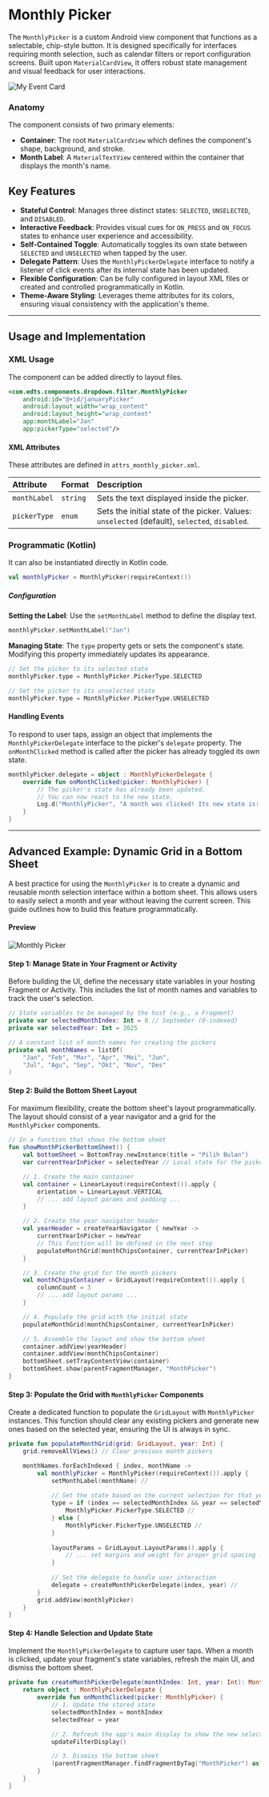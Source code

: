 # Monthly Picker
The `MonthlyPicker` is a custom Android view component that functions as a selectable, chip-style button. It is designed specifically for interfaces requiring month selection, such as calendar filters or report configuration screens. Built upon `MaterialCardView`, it offers robust state management and visual feedback for user interactions.

![My Event Card](https://res.cloudinary.com/fauzanspratama/image/upload/v1759223877/Monthly_Picker_vzp76f.png)

### Anatomy
The component consists of two primary elements:
- **Container**: The root `MaterialCardView` which defines the component's shape, background, and stroke.
- **Month Label**: A `MaterialTextView` centered within the container that displays the month's name.

## Key Features
- **Stateful Control**: Manages three distinct states: `SELECTED`, `UNSELECTED`, and `DISABLED`.
- **Interactive Feedback**: Provides visual cues for `ON_PRESS` and `ON_FOCUS` states to enhance user experience and accessibility.
- **Self-Contained Toggle**: Automatically toggles its own state between `SELECTED` and `UNSELECTED` when tapped by the user.
- **Delegate Pattern**: Uses the `MonthlyPickerDelegate` interface to notify a listener of click events after its internal state has been updated.
- **Flexible Configuration**: Can be fully configured in layout XML files or created and controlled programmatically in Kotlin.
- **Theme-Aware Styling**: Leverages theme attributes for its colors, ensuring visual consistency with the application's theme.

---

## Usage and Implementation

### XML Usage
The component can be added directly to layout files.

```XML
<com.edts.components.dropdown.filter.MonthlyPicker
    android:id="@+id/januaryPicker"
    android:layout_width="wrap_content"
    android:layout_height="wrap_content"
    app:monthLabel="Jan"
    app:pickerType="selected"/>
```

#### XML Attributes
These attributes are defined in `attrs_monthly_picker.xml`.

| Attribute | Format | Description |
| :--- | :--- | :--- |
| `monthLabel` | `string` | Sets the text displayed inside the picker. |
| `pickerType` | `enum` | Sets the initial state of the picker. Values: `unselected` (default), `selected`, `disabled`. |

### Programmatic (Kotlin)
It can also be instantiated directly in Kotlin code.

```Kotlin
val monthlyPicker = MonthlyPicker(requireContext())
```

##### Configuration
**Setting the Label**: Use the `setMonthLabel` method to define the display text.
```Kotlin
monthlyPicker.setMonthLabel("Jan")
```

**Managing State**: The `type` property gets or sets the component's state. Modifying this property immediately updates its appearance.
```Kotlin
// Set the picker to its selected state
monthlyPicker.type = MonthlyPicker.PickerType.SELECTED

// Set the picker to its unselected state
monthlyPicker.type = MonthlyPicker.PickerType.UNSELECTED
```

#### Handling Events
To respond to user taps, assign an object that implements the `MonthlyPickerDelegate` interface to the picker's `delegate` property. The `onMonthClicked` method is called after the picker has already toggled its own state.

```Kotlin
monthlyPicker.delegate = object : MonthlyPickerDelegate {
    override fun onMonthClicked(picker: MonthlyPicker) {
        // The picker's state has already been updated.
        // You can now react to the new state.
        Log.d("MonthlyPicker", "A month was clicked! Its new state is: ${picker.type}")
    }
}
```

---
## Advanced Example: Dynamic Grid in a Bottom Sheet
A best practice for using the `MonthlyPicker` is to create a dynamic and reusable month selection interface within a bottom sheet. This allows users to easily select a month and year without leaving the current screen. This guide outlines how to build this feature programmatically.
#### Preview
![Monthly Picker](https://res.cloudinary.com/fauzanspratama/image/upload/c_scale,w_512/v1759226356/Monthly_Picker_emkoi0.gif)
#### Step 1: Manage State in Your Fragment or Activity
Before building the UI, define the necessary state variables in your hosting Fragment or Activity. This includes the list of month names and variables to track the user's selection.

```Kotlin
// State variables to be managed by the host (e.g., a Fragment)
private var selectedMonthIndex: Int = 8 // September (0-indexed)
private var selectedYear: Int = 2025

// A constant list of month names for creating the pickers
private val monthNames = listOf(
    "Jan", "Feb", "Mar", "Apr", "Mei", "Jun",
    "Jul", "Agu", "Sep", "Okt", "Nov", "Des"
)
```

#### Step 2: Build the Bottom Sheet Layout
For maximum flexibility, create the bottom sheet's layout programmatically. The layout should consist of a year navigator and a grid for the `MonthlyPicker` components.

```Kotlin
// In a function that shows the bottom sheet
fun showMonthPickerBottomSheet() {
    val bottomSheet = BottomTray.newInstance(title = "Pilih Bulan")
    var currentYearInPicker = selectedYear // Local state for the picker UI

    // 1. Create the main container
    val container = LinearLayout(requireContext()).apply {
        orientation = LinearLayout.VERTICAL
        // ... add layout params and padding ...
    }

    // 2. Create the year navigator header
    val yearHeader = createYearNavigator { newYear ->
        currentYearInPicker = newYear
        // This function will be defined in the next step
        populateMonthGrid(monthChipsContainer, currentYearInPicker)
    }

    // 3. Create the grid for the month pickers
    val monthChipsContainer = GridLayout(requireContext()).apply {
        columnCount = 3
        // ... add layout params ...
    }

    // 4. Populate the grid with the initial state
    populateMonthGrid(monthChipsContainer, currentYearInPicker)

    // 5. Assemble the layout and show the bottom sheet
    container.addView(yearHeader)
    container.addView(monthChipsContainer)
    bottomSheet.setTrayContentView(container)
    bottomSheet.show(parentFragmentManager, "MonthPicker")
}
```

#### Step 3: Populate the Grid with `MonthlyPicker` Components
Create a dedicated function to populate the `GridLayout` with `MonthlyPicker` instances. This function should clear any existing pickers and generate new ones based on the selected year, ensuring the UI is always in sync.

```Kotlin
private fun populateMonthGrid(grid: GridLayout, year: Int) {
    grid.removeAllViews() // Clear previous month pickers

    monthNames.forEachIndexed { index, monthName ->
        val monthlyPicker = MonthlyPicker(requireContext()).apply {
            setMonthLabel(monthName) //
            
            // Set the state based on the current selection for that year
            type = if (index == selectedMonthIndex && year == selectedYear) {
                MonthlyPicker.PickerType.SELECTED //
            } else {
                MonthlyPicker.PickerType.UNSELECTED //
            }
            
            layoutParams = GridLayout.LayoutParams().apply {
                // ... set margins and weight for proper grid spacing ...
            }
            
            // Set the delegate to handle user interaction
            delegate = createMonthPickerDelegate(index, year) //
        }
        grid.addView(monthlyPicker)
    }
}
```

#### Step 4: Handle Selection and Update State
Implement the `MonthlyPickerDelegate` to capture user taps. When a month is clicked, update your fragment's state variables, refresh the main UI, and dismiss the bottom sheet.

```Kotlin
private fun createMonthPickerDelegate(monthIndex: Int, year: Int): MonthlyPickerDelegate {
    return object : MonthlyPickerDelegate {
        override fun onMonthClicked(picker: MonthlyPicker) {
            // 1. Update the stored state
            selectedMonthIndex = monthIndex
            selectedYear = year

            // 2. Refresh the app's main display to show the new selection
            updateFilterDisplay() 

            // 3. Dismiss the bottom sheet
            (parentFragmentManager.findFragmentByTag("MonthPicker") as? BottomTray)?.dismiss()
        }
    }
}
```

